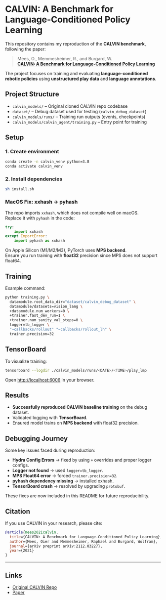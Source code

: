 # CALVIN: A Benchmark for Language-Conditioned Policy Learning

This repository contains my reproduction of the **CALVIN benchmark**, following the paper:

> Mees, O., Memmesheimer, R., and Burgard, W.  
> [**CALVIN: A Benchmark for Language-Conditioned Policy Learning**](https://arxiv.org/abs/2112.03227)

The project focuses on training and evaluating **language-conditioned robotic policies** using **unstructured play data** and **language annotations**.


## Project Structure
- `calvin_models/` – Original cloned CALVIN repo codebase
- `dataset/` – Debug dataset used for testing (`calvin_debug_dataset`)
- `calvin_models/runs/` – Training run outputs (events, checkpoints)
- `calvin_models/calvin_agent/training.py` – Entry point for training

## Setup

### 1. Create environment
```bash
conda create -n calvin_venv python=3.8
conda activate calvin_venv
```

### 2. Install dependencies
```bash
sh install.sh
```

### MacOS Fix: xxhash → pyhash

The repo imports `xxhash`, which does not compile well on macOS.  
Replace it with `pyhash` in the code:

```python
try:
    import xxhash
except ImportError:
    import pyhash as xxhash

```

On Apple Silicon (M1/M2/M3), PyTorch uses **MPS backend**.  
Ensure you run training with **float32** precision since MPS does not support float64.

## Training

Example command:
```bash
python training.py \
  datamodule.root_data_dir="dataset/calvin_debug_dataset" \
  datamodule/datasets=vision_lang \
  +datamodule.num_workers=0 \
  +trainer.fast_dev_run=1 \
  +trainer.num_sanity_val_steps=0 \
  logger=tb_logger \
  "~callbacks/rollout" "~callbacks/rollout_lh" \
  trainer.precision=32
```


## TensorBoard
To visualize training:
```bash
tensorboard --logdir ./calvin_models/runs/<DATE>/<TIME>/play_lmp
```
Open [http://localhost:6006](http://localhost:6006) in your browser.

## Results
- **Successfully reproduced CALVIN baseline training** on the debug dataset.
- Validated logging with **TensorBoard**.
- Ensured model trains on **MPS backend** with float32 precision.

## Debugging Journey
Some key issues faced during reproduction:
- **Hydra Config Errors** → fixed by using `+` overrides and proper logger configs.  
- **Logger not found** → used `logger=tb_logger`.  
- **MPS Float64 error** → forced `trainer.precision=32`.  
- **pyhash dependency missing** → installed xxhash.  
- **TensorBoard crash** → resolved by upgrading `protobuf`.  

These fixes are now included in this README for future reproducibility.

## Citation
If you use CALVIN in your research, please cite:
```bibtex
@article{mees2021calvin,
  title={CALVIN: A Benchmark for Language-Conditioned Policy Learning},
  author={Mees, Oier and Memmesheimer, Raphael and Burgard, Wolfram},
  journal={arXiv preprint arXiv:2112.03227},
  year={2021}
}
```

---

## Links
- [Original CALVIN Repo](https://github.com/mees/calvin)  
- [Paper](https://arxiv.org/abs/2112.03227)

